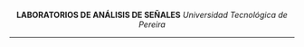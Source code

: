<p align="center">
  <strong>LABORATORIOS DE ANÁLISIS DE SEÑALES</strong>
  <i>Universidad Tecnológica de Pereira</i>
</p>

<hr />
